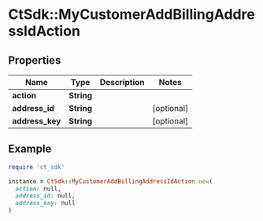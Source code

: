 # CtSdk::MyCustomerAddBillingAddressIdAction

## Properties

| Name | Type | Description | Notes |
| ---- | ---- | ----------- | ----- |
| **action** | **String** |  |  |
| **address_id** | **String** |  | [optional] |
| **address_key** | **String** |  | [optional] |

## Example

```ruby
require 'ct_sdk'

instance = CtSdk::MyCustomerAddBillingAddressIdAction.new(
  action: null,
  address_id: null,
  address_key: null
)
```

